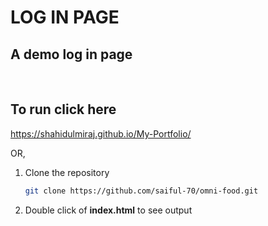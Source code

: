 # LOG IN PAGE
## A demo log in page
<br>


## To run click here

https://shahidulmiraj.github.io/My-Portfolio/

OR,
1. Clone the repository

    ```sh
    git clone https://github.com/saiful-70/omni-food.git
    ```

2. Double click of __index.html__ to see output
